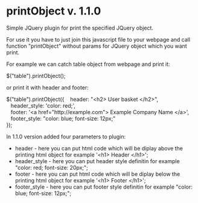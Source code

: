 # printObject v. 1.1.0
Simple JQuery plugin for print the specified JQuery object. 

For use it you have to just join this javascript file to your webpage and call function "printObject" without params for JQuery object which you want print. 

For example we can catch table object from webpage and print it:

$("table").printObject();

or print it with header and footer:

$("table").printObject({
&nbsp;&nbsp;  header: "&lt;h2&gt; User basket &lt;/h2&gt;",<br />
&nbsp;&nbsp;  header_style: 'color: red;',<br />
&nbsp;&nbsp;  footer: '&lt;a href="ht&#8203;tp://example.com"&gt;  Example Company Name &lt;/a&gt;',<br />
&nbsp;&nbsp;  footer_style: "color: blue; font-size: 12px;"<br />
});

In 1.1.0 version added four parameters to plugin:
- header - here you can put html code which will be diplay above the printing html object for example '&lt;h1&gt; Header </h1&gt;';
- header_style - here you can put header style definitin for example "color: red; font-size: 20px;";
- footer - here you can put html code which will be diplay below the printing html object for example '&lt;h1&gt; Footer &lt;/h1&gt;';
- footer_style - here you can put footer style definitin for example "color: blue; font-size: 12px;";
